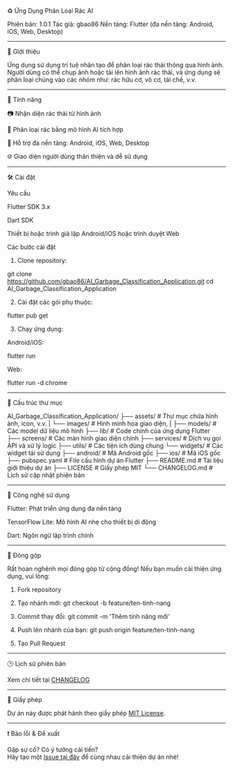 ♻️ Ứng Dụng Phân Loại Rác AI

Phiên bản: 1.0.1
Tác giả: gbao86
Nền tảng: Flutter (đa nền tảng: Android, iOS, Web, Desktop)


---

📌 Giới thiệu

Ứng dụng sử dụng trí tuệ nhân tạo để phân loại rác thải thông qua hình ảnh. Người dùng có thể chụp ảnh hoặc tải lên hình ảnh rác thải, và ứng dụng sẽ phân loại chúng vào các nhóm như: rác hữu cơ, vô cơ, tái chế, v.v.


---

🚀 Tính năng

📷 Nhận diện rác thải từ hình ảnh

🧠 Phân loại rác bằng mô hình AI tích hợp

💾 Hỗ trợ đa nền tảng: Android, iOS, Web, Desktop

🌐 Giao diện người dùng thân thiện và dễ sử dụng



---

🛠️ Cài đặt

Yêu cầu

Flutter SDK 3.x

Dart SDK

Thiết bị hoặc trình giả lập Android/iOS hoặc trình duyệt Web


Các bước cài đặt

1. Clone repository:

git clone https://github.com/gbao86/AI_Garbage_Classification_Application.git
cd AI_Garbage_Classification_Application


2. Cài đặt các gói phụ thuộc:

flutter pub get


3. Chạy ứng dụng:

Android/iOS:

flutter run

Web:

flutter run -d chrome




---

📁 Cấu trúc thư mục

AI_Garbage_Classification_Application/ 
├── assets/                   # Thư mục chứa hình ảnh, icon, v.v. 
|     └── images/             # Hình minh họa giao diện, 
|     ├── models/             # Các model dữ liệu mô hình 
├── lib/                      # Code chính của ứng dụng Flutter   
       ├── screens/              # Các màn hình giao diện chính 
       ├── services/             # Dịch vụ gọi API và xử lý logic 
       ├── utils/                # Các tiện ích dùng chung 
       └── widgets/              # Các widget tái sử dụng 
├── android/                 # Mã Android gốc 
├── ios/                     # Mã iOS gốc 
├── pubspec.yaml             # File cấu hình dự án Flutter 
├── README.md                # Tài liệu giới thiệu dự án 
├── LICENSE                  # Giấy phép MIT 
└── CHANGELOG.md             # Lịch sử cập nhật phiên bản


---

🧪 Công nghệ sử dụng

Flutter: Phát triển ứng dụng đa nền tảng

TensorFlow Lite: Mô hình AI nhẹ cho thiết bị di động

Dart: Ngôn ngữ lập trình chính


---

🤝 Đóng góp

Rất hoan nghênh mọi đóng góp từ cộng đồng! Nếu bạn muốn cải thiện ứng dụng, vui lòng:

1. Fork repository


2. Tạo nhánh mới: git checkout -b feature/ten-tinh-nang


3. Commit thay đổi: git commit -m 'Thêm tính năng mới'


4. Push lên nhánh của bạn: git push origin feature/ten-tinh-nang


5. Tạo Pull Request


---

🕒 Lịch sử phiên bản

Xem chi tiết tại [CHANGELOG](./CHANGELOG.md)

---

📄 Giấy phép

Dự án này được phát hành theo giấy phép [MIT License](./LICENSE).


---

❗ Báo lỗi & Đề xuất

Gặp sự cố? Có ý tưởng cải tiến?  
Hãy tạo một [Issue tại đây](https://github.com/gbao86/AI_Garbage_Classification_Application/issues) để cùng nhau cải thiện dự án nhé!

